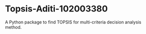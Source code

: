 # Topsis-Aditi-102003380
A Python package to find TOPSIS for multi-criteria decision analysis method.
